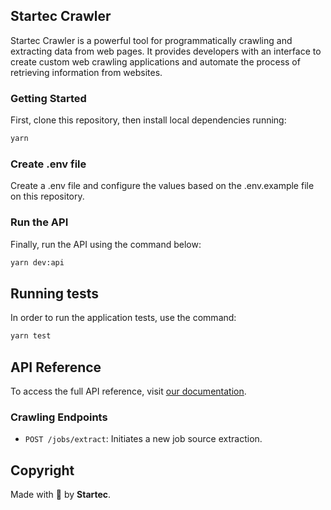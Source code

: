 ## Startec Crawler

Startec Crawler is a powerful tool for programmatically crawling and extracting data from web pages. It provides developers with an interface to create custom web crawling applications and automate the process of retrieving information from websites.

### Getting Started

First, clone this repository, then install local dependencies running:

```bash
yarn
```

### Create .env file

Create a .env file and configure the values based on the .env.example file on this repository.

### Run the API

Finally, run the API using the command below:

```bash
yarn dev:api
```

## Running tests

In order to run the application tests, use the command:

```bash
yarn test
```

## API Reference

To access the full API reference, visit [our documentation](https://documenter.getpostman.com/view/21397242/2s93mAV127).

### Crawling Endpoints

- `POST /jobs/extract`: Initiates a new job source extraction.

## Copyright

Made with 💙 by **Startec**.
